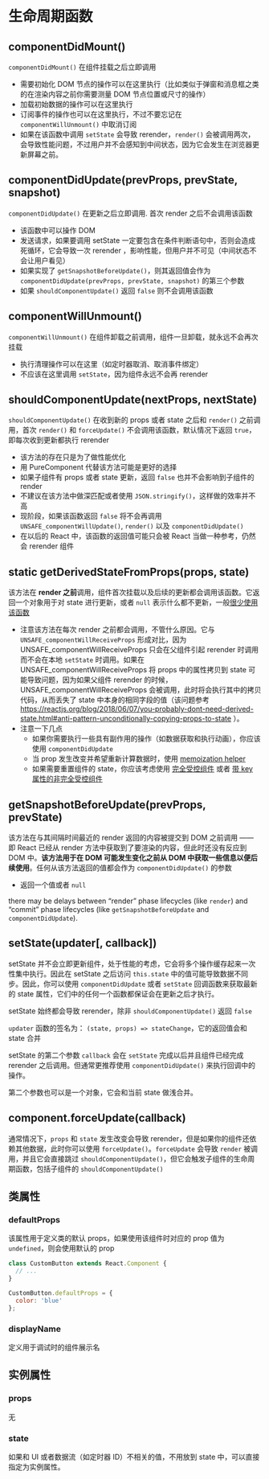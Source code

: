 # 生命周期函数

## componentDidMount()

`componentDidMount()` 在组件挂载之后立即调用

- 需要初始化 DOM 节点的操作可以在这里执行（比如类似于弹窗和消息框之类的在渲染内容之前你需要测量 DOM 节点位置或尺寸的操作）
- 加载初始数据的操作可以在这里执行
- 订阅事件的操作也可以在这里执行，不过不要忘记在 `componentWillUnmount()` 中取消订阅
- 如果在该函数中调用 `setState` 会导致 rerender，`render()` 会被调用两次，会导致性能问题，不过用户并不会感知到中间状态，因为它会发生在浏览器更新屏幕之前。

## componentDidUpdate(prevProps, prevState, snapshot)

`componentDidUpdate()` 在更新之后立即调用. 首次 render 之后不会调用该函数

- 该函数中可以操作 DOM
- 发送请求，如果要调用 setState 一定要包含在条件判断语句中，否则会造成死循环，它会导致一次 rerender ，影响性能，但用户并不可见（中间状态不会让用户看见）
- 如果实现了 `getSnapshotBeforeUpdate()`，则其返回值会作为 `componentDidUpdate(prevProps, prevState, snapshot)` 的第三个参数
- 如果 `shouldComponentUpdate()` 返回 `false` 则不会调用该函数

## componentWillUnmount()

`componentWillUnmount()` 在组件卸载之前调用，组件一旦卸载，就永远不会再次挂载

- 执行清理操作可以在这里（如定时器取消、取消事件绑定）
- 不应该在这里调用 `setState`，因为组件永远不会再 rerender

## shouldComponentUpdate(nextProps, nextState)

`shouldComponentUpdate()` 在收到新的 props 或者 state 之后和 `render()` 之前调用，首次 `render()` 和 `forceUpdate()` 不会调用该函数，默认情况下返回 `true`，即每次收到更新都执行 rerender

- 该方法的存在只是为了做性能优化
- 用 PureComponent 代替该方法可能是更好的选择
- 如果子组件有 props 或者 state 更新，返回 `false` 也并不会影响到子组件的 render
- 不建议在该方法中做深匹配或者使用 `JSON.stringify()`，这样做的效率并不高
- 现阶段，如果该函数返回 `false` 将不会再调用 `UNSAFE_componentWillUpdate()`, `render()` 以及 `componentDidUpdate()`
- 在以后的 React 中，该函数的返回值可能只会被 React 当做一种参考，仍然会 rerender 组件

## static getDerivedStateFromProps(props, state)

该方法在 **render 之前**调用，组件首次挂载以及后续的更新都会调用该函数。它返回一个对象用于对 state 进行更新，或者 `null` 表示什么都不更新，一般[很少使用该函数](https://reactjs.org/blog/2018/06/07/you-probably-dont-need-derived-state.html#when-to-use-derived-state)

- 注意该方法在每次 render 之前都会调用，不管什么原因。它与 `UNSAFE_componentWillReceiveProps` 形成对比，因为 UNSAFE_componentWillReceiveProps 只会在父组件引起 rerender 时调用而不会在本地 `setState` 时调用。如果在 UNSAFE_componentWillReceiveProps 将 props 中的属性拷贝到 state 可能导致问题，因为如果父组件 rerender 的时候，UNSAFE_componentWillReceiveProps 会被调用，此时将会执行其中的拷贝代码，从而丢失了 state 中本身的相同字段的值（该问题参考 https://reactjs.org/blog/2018/06/07/you-probably-dont-need-derived-state.html#anti-pattern-unconditionally-copying-props-to-state ）。 
- 注意一下几点
  - 如果你需要执行一些具有副作用的操作（如数据获取和执行动画），你应该使用 `componentDidUpdate`
  - 当 prop 发生改变并希望重新计算数据时，使用 [memoization helper](https://reactjs.org/blog/2018/06/07/you-probably-dont-need-derived-state.html#what-about-memoization)
  - 如果需要重置组件的 state，你应该考虑使用 [完全受控组件](https://reactjs.org/blog/2018/06/07/you-probably-dont-need-derived-state.html#recommendation-fully-controlled-component) 或者 [带 key 属性的非完全受控组件](https://reactjs.org/blog/2018/06/07/you-probably-dont-need-derived-state.html#recommendation-fully-uncontrolled-component-with-a-key)

## getSnapshotBeforeUpdate(prevProps, prevState)

该方法在与其间隔时间最近的 render 返回的内容被提交到 DOM 之前调用 —— 即 React 已经从 render 方法中获取到了要渲染的内容，但此时还没有反应到 DOM 中。**该方法用于在 DOM 可能发生变化之前从 DOM 中获取一些信息以便后续使用**。任何从该方法返回的值都会作为 `componentDidUpdate()` 的参数

- 返回一个值或者 `null`

 there may be delays between “render” phase lifecycles (like `render`) and “commit” phase lifecycles (like `getSnapshotBeforeUpdate` and `componentDidUpdate`).


 ## setState(updater[, callback])

setState 并不会立即更新组件，处于性能的考虑，它会将多个操作缓存起来一次性集中执行。因此在 setState 之后访问 `this.state` 中的值可能导致数据不同步。因此，你可以使用 `componentDidUpdate` 或者 `setState` 回调函数来获取最新的 state 属性，它们中的任何一个函数都保证会在更新之后才执行。

setState 始终都会导致 rerender，除非 `shouldComponentUpdate()` 返回 `false`

`updater` 函数的签名为： `(state, props) => stateChange`，它的返回值会和 state 合并

setState 的第二个参数 `callback` 会在 `setState` 完成以后并且组件已经完成 rerender 之后调用。但通常更推荐使用 `componentDidUpdate()` 来执行回调中的操作。

第二个参数也可以是一个对象，它会和当前 state 做浅合并。

## component.forceUpdate(callback)

通常情况下，`props` 和 `state` 发生改变会导致 rerender，但是如果你的组件还依赖其他数据，此时你可以使用 `forceUpdate()`。`forceUpdate` 会导致 `render` 被调用，并且它会直接跳过 `shouldComponentUpdate()`，但它会触发子组件的生命周期函数，包括子组件的 `shouldComponentUpdate()`


## 类属性

### defaultProps

该属性用于定义类的默认 props，如果使用该组件时对应的 prop 值为 `undefined`，则会使用默认的 prop

```js
class CustomButton extends React.Component {
  // ...
}

CustomButton.defaultProps = {
  color: 'blue'
};
```

### displayName

定义用于调试时的组件展示名

## 实例属性

### props

无

### state

如果和 UI 或者数据流（如定时器 ID）不相关的值，不用放到 state 中，可以直接指定为实例属性。